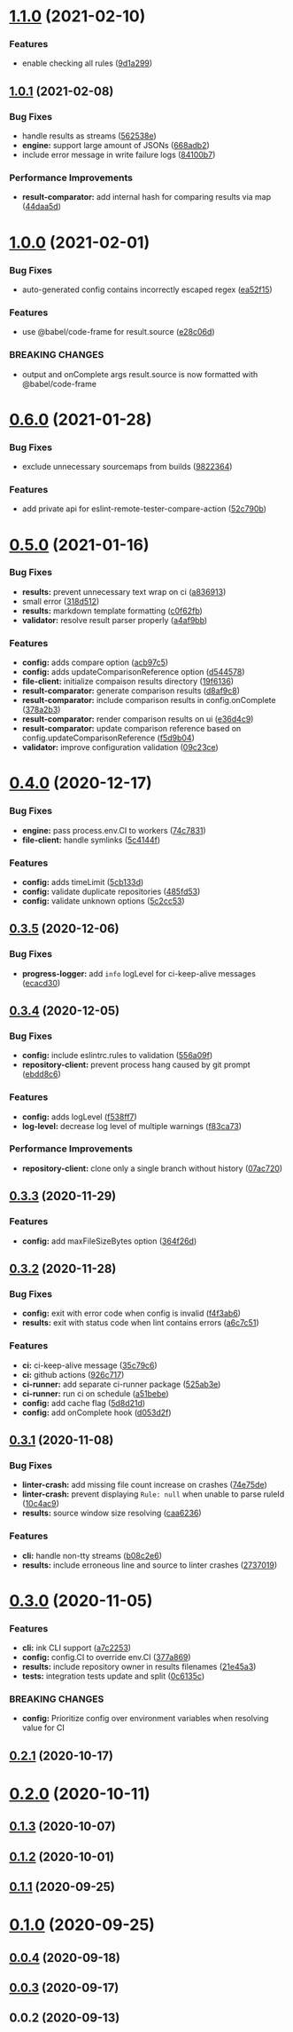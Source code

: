 # [1.1.0](https://github.com/AriPerkkio/eslint-remote-tester/compare/v1.0.1...v1.1.0) (2021-02-10)


### Features

* enable checking all rules ([9d1a299](https://github.com/AriPerkkio/eslint-remote-tester/commit/9d1a299fe24e9c9d51bd17bc58a8088607f78b1c))



## [1.0.1](https://github.com/AriPerkkio/eslint-remote-tester/compare/v1.0.0...v1.0.1) (2021-02-08)


### Bug Fixes

* handle results as streams ([562538e](https://github.com/AriPerkkio/eslint-remote-tester/commit/562538ed5d4587a52533beca2396a61efc6c98f3))
* **engine:** support large amount of JSONs ([668adb2](https://github.com/AriPerkkio/eslint-remote-tester/commit/668adb27d965e723f5a990726d560433260cc008))
* include error message in write failure logs ([84100b7](https://github.com/AriPerkkio/eslint-remote-tester/commit/84100b700aa83b6a6a21bd50c0a77a90daf4ddd8))


### Performance Improvements

* **result-comparator:** add internal hash for comparing results via map ([44daa5d](https://github.com/AriPerkkio/eslint-remote-tester/commit/44daa5daa6af60adebffa1ab64369b0cba7b39dd))



# [1.0.0](https://github.com/AriPerkkio/eslint-remote-tester/compare/v0.6.0...v1.0.0) (2021-02-01)


### Bug Fixes

* auto-generated config contains incorrectly escaped regex ([ea52f15](https://github.com/AriPerkkio/eslint-remote-tester/commit/ea52f1539aadcf220dae55245b08ce8eb8523d9e))


### Features

* use @babel/code-frame for result.source ([e28c06d](https://github.com/AriPerkkio/eslint-remote-tester/commit/e28c06def6439cb42dd7234be5a20e9ecedca3a9))


### BREAKING CHANGES

* output and onComplete args result.source is now formatted with @babel/code-frame



# [0.6.0](https://github.com/AriPerkkio/eslint-remote-tester/compare/v0.5.0...v0.6.0) (2021-01-28)


### Bug Fixes

* exclude unnecessary sourcemaps from builds ([9822364](https://github.com/AriPerkkio/eslint-remote-tester/commit/98223646f8e865211d18c79336da9f5350499ae1))


### Features

* add private api for eslint-remote-tester-compare-action ([52c790b](https://github.com/AriPerkkio/eslint-remote-tester/commit/52c790b9320d43bcf5a1df589cac68bb0f4722a5))



# [0.5.0](https://github.com/AriPerkkio/eslint-remote-tester/compare/v0.4.0...v0.5.0) (2021-01-16)


### Bug Fixes

* **results:** prevent unnecessary text wrap on ci ([a836913](https://github.com/AriPerkkio/eslint-remote-tester/commit/a836913cbdc0eca22fc89c205727a92bc5dd7e8b))
* small error ([318d512](https://github.com/AriPerkkio/eslint-remote-tester/commit/318d512d67ee05b471f913ade499ce01c3ee8edd))
* **results:** markdown template formatting ([c0f62fb](https://github.com/AriPerkkio/eslint-remote-tester/commit/c0f62fb0a062df9623470b8f0ae0b48e8aea5593))
* **validator:** resolve result parser properly ([a4af9bb](https://github.com/AriPerkkio/eslint-remote-tester/commit/a4af9bbc8aa042c9e06cd713e70090dcba3f6bb7))


### Features

* **config:** adds compare option ([acb97c5](https://github.com/AriPerkkio/eslint-remote-tester/commit/acb97c5a2160511db2d0d0b7c16bdaab90041a3a))
* **config:** adds updateComparisonReference option ([d544578](https://github.com/AriPerkkio/eslint-remote-tester/commit/d544578a5b90811bac491ab72be00ac33f943085))
* **file-client:** initialize compaison results directory ([19f6136](https://github.com/AriPerkkio/eslint-remote-tester/commit/19f61369d874ab1efbb0db0cc7b6598e30a3944c))
* **result-comparator:** generate comparison results ([d8af9c8](https://github.com/AriPerkkio/eslint-remote-tester/commit/d8af9c88e6756fad78ab55896f9275bc002316cf))
* **result-comparator:** include comparison results in config.onComplete ([378a2b3](https://github.com/AriPerkkio/eslint-remote-tester/commit/378a2b306eab94352b29e17cc83a7a30ab129d89))
* **result-comparator:** render comparison results on ui ([e36d4c9](https://github.com/AriPerkkio/eslint-remote-tester/commit/e36d4c90711e8613788d8285db5fdc97ec57da2b))
* **result-comparator:** update comparison reference based on config.updateComparisonReference ([f5d9b04](https://github.com/AriPerkkio/eslint-remote-tester/commit/f5d9b042a5fdfeca476419b14468563df2e6862f))
* **validator:** improve configuration validation ([09c23ce](https://github.com/AriPerkkio/eslint-remote-tester/commit/09c23ce40e2e0d50fc3d6bbac47d76c7f87a119f))



# [0.4.0](https://github.com/AriPerkkio/eslint-remote-tester/compare/v0.3.5...v0.4.0) (2020-12-17)


### Bug Fixes

* **engine:** pass process.env.CI to workers ([74c7831](https://github.com/AriPerkkio/eslint-remote-tester/commit/74c78311029d05bf1bbf14bc760e90620667083d))
* **file-client:** handle symlinks ([5c4144f](https://github.com/AriPerkkio/eslint-remote-tester/commit/5c4144f6c8b74a7c42d2c0afb572fd97b43fd0c3))


### Features

* **config:** adds timeLimit ([5cb133d](https://github.com/AriPerkkio/eslint-remote-tester/commit/5cb133dbebb33cdf44a6284d9d407a1b21745654))
* **config:** validate duplicate repositories ([485fd53](https://github.com/AriPerkkio/eslint-remote-tester/commit/485fd53faf52f84fba908815f69dce185f78c1a6))
* **config:** validate unknown options ([5c2cc53](https://github.com/AriPerkkio/eslint-remote-tester/commit/5c2cc53e94be18b72678e6858452ff43bfae6c7b))



## [0.3.5](https://github.com/AriPerkkio/eslint-remote-tester/compare/v0.3.4...v0.3.5) (2020-12-06)


### Bug Fixes

* **progress-logger:** add `info` logLevel for ci-keep-alive messages ([ecacd30](https://github.com/AriPerkkio/eslint-remote-tester/commit/ecacd307c148ca006a6666314d160b4a69ac9e66))



## [0.3.4](https://github.com/AriPerkkio/eslint-remote-tester/compare/v0.3.3...v0.3.4) (2020-12-05)


### Bug Fixes

* **config:** include eslintrc.rules to validation ([556a09f](https://github.com/AriPerkkio/eslint-remote-tester/commit/556a09f30b598a5a14658d253c1f29e884d86a7f))
* **repository-client:** prevent process hang caused by git prompt ([ebdd8c6](https://github.com/AriPerkkio/eslint-remote-tester/commit/ebdd8c68b000259daf1fd43bee1068d196ab8495))


### Features

* **config:** adds logLevel ([f538ff7](https://github.com/AriPerkkio/eslint-remote-tester/commit/f538ff79913e6f1c04f2e931ce09720b86c91aee))
* **log-level:** decrease log level of multiple warnings ([f83ca73](https://github.com/AriPerkkio/eslint-remote-tester/commit/f83ca737ba2d6e23971e6d28fbe56e910dd8577f))


### Performance Improvements

* **repository-client:** clone only a single branch without history ([07ac720](https://github.com/AriPerkkio/eslint-remote-tester/commit/07ac720accd39f30a79821303567d23eb8b6108e))



## [0.3.3](https://github.com/AriPerkkio/eslint-remote-tester/compare/v0.3.2...v0.3.3) (2020-11-29)


### Features

* **config:** add maxFileSizeBytes option ([364f26d](https://github.com/AriPerkkio/eslint-remote-tester/commit/364f26df69e6a37ba2f13ecdcecf6a406fc60be9))



## [0.3.2](https://github.com/AriPerkkio/eslint-remote-tester/compare/v0.3.1...v0.3.2) (2020-11-28)


### Bug Fixes

* **config:** exit with error code when config is invalid ([f4f3ab6](https://github.com/AriPerkkio/eslint-remote-tester/commit/f4f3ab684227c63fb118396c9aa07c4238a4c6ff))
* **results:** exit with status code when lint contains errors ([a6c7c51](https://github.com/AriPerkkio/eslint-remote-tester/commit/a6c7c517523f0f4e91c9c3fe61b34aeae6229c7c))


### Features

* **ci:** ci-keep-alive message ([35c79c6](https://github.com/AriPerkkio/eslint-remote-tester/commit/35c79c6ae8b56ac0983b1fed8373233fc8a06172))
* **ci:** github actions ([926c717](https://github.com/AriPerkkio/eslint-remote-tester/commit/926c7171260afb22b5b3f60dad8f9e9889e48b1c))
* **ci-runner:** add separate ci-runner package ([525ab3e](https://github.com/AriPerkkio/eslint-remote-tester/commit/525ab3ea5f93863bb7c5391d52fdf36daa7d7744))
* **ci-runner:** run ci on schedule ([a51bebe](https://github.com/AriPerkkio/eslint-remote-tester/commit/a51bebec8a37f135043ae1e063760ff9c8299592))
* **config:** add cache flag ([5d8d21d](https://github.com/AriPerkkio/eslint-remote-tester/commit/5d8d21dd1a6b0e0a51e86504495bdfb6ecea3379))
* **config:** add onComplete hook ([d053d2f](https://github.com/AriPerkkio/eslint-remote-tester/commit/d053d2f9e9999f4fb7861c36372095923687be61))



## [0.3.1](https://github.com/AriPerkkio/eslint-remote-tester/compare/v0.3.0...v0.3.1) (2020-11-08)


### Bug Fixes

* **linter-crash:** add missing file count increase on crashes ([74e75de](https://github.com/AriPerkkio/eslint-remote-tester/commit/74e75de806a9fa3664250f401cdac10c5f5d65b5))
* **linter-crash:** prevent displaying `Rule: null` when unable to parse ruleId ([10c4ac9](https://github.com/AriPerkkio/eslint-remote-tester/commit/10c4ac9f5247c2d4bc65d3058c70096afc918e76))
* **results:** source window size resolving ([caa6236](https://github.com/AriPerkkio/eslint-remote-tester/commit/caa623651de2e9fe74e1650bff2c00d19d8bcc15))


### Features

* **cli:** handle non-tty streams ([b08c2e6](https://github.com/AriPerkkio/eslint-remote-tester/commit/b08c2e64ffc1d31acbb35701dc383d624a0b3eaf))
* **results:** include erroneous line and source to linter crashes ([2737019](https://github.com/AriPerkkio/eslint-remote-tester/commit/2737019b38bf42588a6d6a4f9fa5f97044e9e5ea))



# [0.3.0](https://github.com/AriPerkkio/eslint-remote-tester/compare/v0.2.1...v0.3.0) (2020-11-05)


### Features

* **cli:** ink CLI support ([a7c2253](https://github.com/AriPerkkio/eslint-remote-tester/commit/a7c22534f50274949939023b6459ebcb258ad51a))
* **config:** config.CI to override env.CI ([377a869](https://github.com/AriPerkkio/eslint-remote-tester/commit/377a869d286a77f7dd7023edb963abc8b9b2d401))
* **results:** include repository owner in results filenames ([21e45a3](https://github.com/AriPerkkio/eslint-remote-tester/commit/21e45a3033952614fd9fd9b2182bf6b06d43c44e))
* **tests:** integration tests update and split ([0c6135c](https://github.com/AriPerkkio/eslint-remote-tester/commit/0c6135cec5df648d9edf6a4d6c454eda44bb82be))


### BREAKING CHANGES

* **config:** Prioritize config over environment variables when resolving value for CI



## [0.2.1](https://github.com/AriPerkkio/eslint-remote-tester/compare/v0.2.0...v0.2.1) (2020-10-17)



# [0.2.0](https://github.com/AriPerkkio/eslint-remote-tester/compare/v0.1.3...v0.2.0) (2020-10-11)



## [0.1.3](https://github.com/AriPerkkio/eslint-remote-tester/compare/v0.1.2...v0.1.3) (2020-10-07)



## [0.1.2](https://github.com/AriPerkkio/eslint-remote-tester/compare/v0.1.1...v0.1.2) (2020-10-01)



## [0.1.1](https://github.com/AriPerkkio/eslint-remote-tester/compare/v0.1.0...v0.1.1) (2020-09-25)



# [0.1.0](https://github.com/AriPerkkio/eslint-remote-tester/compare/v0.0.4...v0.1.0) (2020-09-25)



## [0.0.4](https://github.com/AriPerkkio/eslint-remote-tester/compare/v0.0.3...v0.0.4) (2020-09-18)



## [0.0.3](https://github.com/AriPerkkio/eslint-remote-tester/compare/v0.0.2...v0.0.3) (2020-09-17)



## 0.0.2 (2020-09-13)




